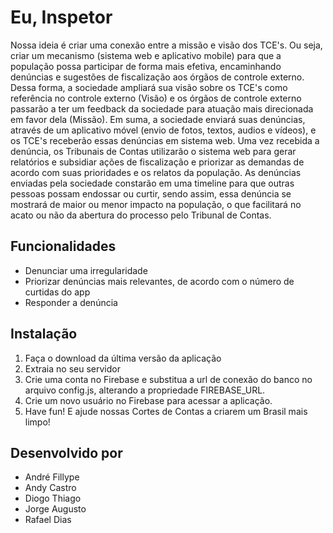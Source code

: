 Eu, Inspetor
=============

Nossa ideia é criar uma conexão entre a missão e visão dos TCE's. Ou seja, criar um mecanismo (sistema web e aplicativo mobile) para que a população possa participar de forma mais efetiva, encaminhando denúncias e sugestões de fiscalização aos órgãos  de controle externo. Dessa forma, a sociedade ampliará sua visão sobre os TCE's como referência no controle externo (Visão) e os órgãos de controle externo passarão a ter um feedback da sociedade para atuação mais direcionada em favor dela (Missão).
Em suma, a sociedade enviará suas denúncias, através de um aplicativo móvel (envio de fotos, textos, audios e vídeos), e os TCE's receberão essas denúncias em sistema web. Uma vez recebida a denúncia, os Tribunais de Contas utilizarão o sistema web para gerar relatórios e subsidiar ações de fiscalização e priorizar as demandas de acordo com suas prioridades e os relatos da população.
As denúncias enviadas pela sociedade constarão em uma timeline para que outras pessoas possam endossar ou curtir, sendo assim, essa denúncia se mostrará de maior ou menor impacto na população, o que facilitará no acato ou não da abertura do processo pelo Tribunal de Contas.


Funcionalidades
-------

* Denunciar uma irregularidade
* Priorizar denúncias mais relevantes, de acordo com o número de curtidas do app
* Responder a denúncia

Instalação
-----------
1. Faça o download da última versão da aplicação
2. Extraia no seu servidor
3. Crie uma conta no Firebase e substitua a url de conexão do banco no arquivo config.js, alterando a propriedade FIREBASE_URL.
4. Crie um novo usuário no Firebase para acessar a aplicação.
5. Have fun! E ajude nossas Cortes de Contas a criarem um Brasil mais limpo!


Desenvolvido por
------------

* André Fillype
* Andy Castro
* Diogo Thiago
* Jorge Augusto
* Rafael Dias
